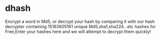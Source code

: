 # dhash
Encrypt a word in Md5, or decrypt your hash by comparing it with our hash decrypter containing 15183605161 unique Md5,sha1,sha224...etc hashes for Free,Enter your hashes here and we will attempt to decrypt them quickly!
